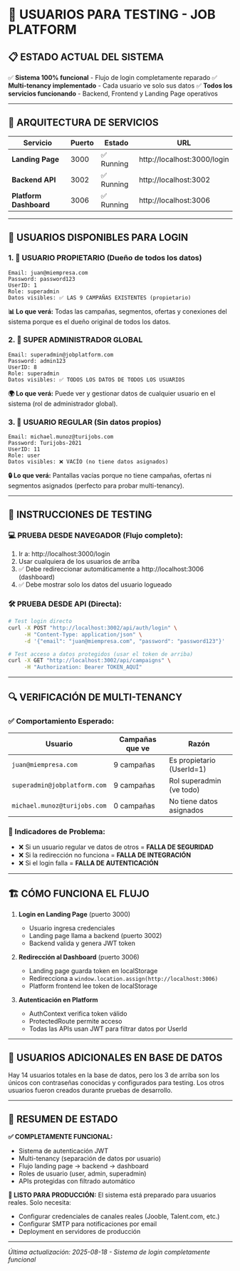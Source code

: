 # 🔑 USUARIOS PARA TESTING - JOB PLATFORM

## 📋 **ESTADO ACTUAL DEL SISTEMA**
✅ **Sistema 100% funcional** - Flujo de login completamente reparado
✅ **Multi-tenancy implementado** - Cada usuario ve solo sus datos
✅ **Todos los servicios funcionando** - Backend, Frontend y Landing Page operativos

---

## 🎯 **ARQUITECTURA DE SERVICIOS**

| **Servicio** | **Puerto** | **Estado** | **URL** |
|--------------|------------|------------|---------|
| **Landing Page** | 3000 | ✅ Running | http://localhost:3000/login |
| **Backend API** | 3002 | ✅ Running | http://localhost:3002 |
| **Platform Dashboard** | 3006 | ✅ Running | http://localhost:3006 |

---

## 👥 **USUARIOS DISPONIBLES PARA LOGIN**

### **1. 👑 USUARIO PROPIETARIO (Dueño de todos los datos)**
```
Email: juan@miempresa.com
Password: password123
UserID: 1
Role: superadmin
Datos visibles: ✅ LAS 9 CAMPAÑAS EXISTENTES (propietario)
```
**📊 Lo que verá:** Todas las campañas, segmentos, ofertas y conexiones del sistema porque es el dueño original de todos los datos.

### **2. 🔐 SUPER ADMINISTRADOR GLOBAL**
```
Email: superadmin@jobplatform.com  
Password: admin123
UserID: 8
Role: superadmin
Datos visibles: ✅ TODOS LOS DATOS DE TODOS LOS USUARIOS
```
**🌍 Lo que verá:** Puede ver y gestionar datos de cualquier usuario en el sistema (rol de administrador global).

### **3. 👤 USUARIO REGULAR (Sin datos propios)**
```
Email: michael.munoz@turijobs.com
Password: Turijobs-2021
UserID: 11
Role: user
Datos visibles: ❌ VACÍO (no tiene datos asignados)
```
**🔒 Lo que verá:** Pantallas vacías porque no tiene campañas, ofertas ni segmentos asignados (perfecto para probar multi-tenancy).

---

## 🧪 **INSTRUCCIONES DE TESTING**

### **💻 PRUEBA DESDE NAVEGADOR (Flujo completo):**
1. Ir a: http://localhost:3000/login
2. Usar cualquiera de los usuarios de arriba
3. ✅ Debe redireccionar automáticamente a http://localhost:3006 (dashboard)
4. ✅ Debe mostrar solo los datos del usuario logueado

### **🛠️ PRUEBA DESDE API (Directa):**
```bash
# Test login directo
curl -X POST "http://localhost:3002/api/auth/login" \
     -H "Content-Type: application/json" \
     -d '{"email": "juan@miempresa.com", "password": "password123"}'

# Test acceso a datos protegidos (usar el token de arriba)
curl -X GET "http://localhost:3002/api/campaigns" \
     -H "Authorization: Bearer TOKEN_AQUÍ"
```

---

## 🔍 **VERIFICACIÓN DE MULTI-TENANCY**

### **✅ Comportamiento Esperado:**

| **Usuario** | **Campañas que ve** | **Razón** |
|-------------|---------------------|-----------|
| `juan@miempresa.com` | 9 campañas | Es propietario (UserId=1) |
| `superadmin@jobplatform.com` | 9 campañas | Rol superadmin (ve todo) |
| `michael.munoz@turijobs.com` | 0 campañas | No tiene datos asignados |

### **🚨 Indicadores de Problema:**
- ❌ Si un usuario regular ve datos de otros = **FALLA DE SEGURIDAD**
- ❌ Si la redirección no funciona = **FALLA DE INTEGRACIÓN**
- ❌ Si el login falla = **FALLA DE AUTENTICACIÓN**

---

## 🏗️ **CÓMO FUNCIONA EL FLUJO**

1. **Login en Landing Page** (puerto 3000)
   - Usuario ingresa credenciales
   - Landing page llama a backend (puerto 3002)
   - Backend valida y genera JWT token

2. **Redirección al Dashboard** (puerto 3006)
   - Landing page guarda token en localStorage
   - Redirecciona a `window.location.assign(http://localhost:3006)`
   - Platform frontend lee token de localStorage

3. **Autenticación en Platform**
   - AuthContext verifica token válido
   - ProtectedRoute permite acceso
   - Todas las APIs usan JWT para filtrar datos por UserId

---

## 📝 **USUARIOS ADICIONALES EN BASE DE DATOS**

Hay 14 usuarios totales en la base de datos, pero los 3 de arriba son los únicos con contraseñas conocidas y configurados para testing. Los otros usuarios fueron creados durante pruebas de desarrollo.

---

## 🎉 **RESUMEN DE ESTADO**

**✅ COMPLETAMENTE FUNCIONAL:**
- Sistema de autenticación JWT
- Multi-tenancy (separación de datos por usuario)
- Flujo landing page → backend → dashboard
- Roles de usuario (user, admin, superadmin)
- APIs protegidas con filtrado automático

**🚀 LISTO PARA PRODUCCIÓN:**
El sistema está preparado para usuarios reales. Solo necesita:
- Configurar credenciales de canales reales (Jooble, Talent.com, etc.)
- Configurar SMTP para notificaciones por email
- Deployment en servidores de producción

---

*Última actualización: 2025-08-18 - Sistema de login completamente funcional*